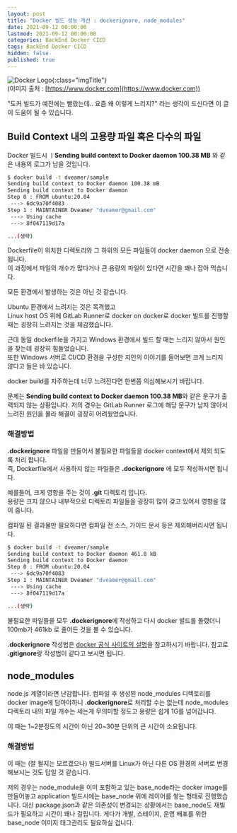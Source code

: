 ```yaml
---
layout: post
title: "Docker 빌드 성능 개선 : dockerignore, node_modules"
date: 2021-09-12 00:00:00
lastmod: 2021-09-12 00:00:00
categories: BackEnd Docker CICD 
tags: BackEnd Docker CICD
hidden: false
published: true
---
```


![Docker Logo](https://www.docker.com/sites/default/files/social/docker-facebook-share.png){:class="imgTitle"}  
(이미지 출처 : [https://www.docker.com](https://www.docker.com))  

"도커 빌드가 예전에는 빨랐는데.. 요즘 왜 이렇게 느리지?" 라는 생각이 드신다면 이 글이 도움이 될 수 있습니다.  

<!--more-->

## Build Context 내의 고용량 파일 혹은 다수의 파일 

Docker 빌드시 ㅣ**Sending build context to Docker daemon 100.38 MB** 와 같은 내용의 로그가 남을 것입니다.  

~~~bash
$ docker build -t dveamer/sample
Sending build context to Docker daemon 100.38 mB
Sending build context to Docker daemon 
Step 0 : FROM ubuntu:20.04
 ---> 6dc9a70f4083
Step 1 : MAINTAINER Dveamer "dveamer@gmail.com"
 ---> Using cache
 ---> 8f047119d17a

...(생략)

~~~

Dockerfile이 위치한 디렉토리와 그 하위의 모든 파일들이 docker daemon 으로 전송됩니다.  
이 과정에서 파일의 개수가 많다거나 큰 용량의 파일이 있다면 시간을 꽤나 잡아 먹습니다.  

모든 환경에서 발생하는 것은 아닌 것 같습니다.  

Ubuntu 환경에서 느려지는 것은 목격했고  
Linux host OS 위에 GitLab Runner로 docker on docker로 docker 빌드를 진행할 때는 굉장히 느려지는 것을 체감했습니다.  

근데 동일 dockerfile을 가지고 Windows 환경에서 빌드 할 때는 느리지 않아서 원인을 찾는데 굉장히 힘들었습니다.  
또한 Windows 서버로 CI/CD 환경을 구성한 지인의 이야기를 들어보면 크게 느리지 않다고 들은 바 있습니다.  

docker build를 자주하는데 너무 느려진다면 한번쯤 의심해보시기 바랍니다.  
 
문제는 **Sending build context to Docker daemon 100.38 MB**와 같은 문구가 출력되지 않는 상황입니다. 저의 경우는 GitLab Runner 로그에 해당 문구가 남지 않아서 느려진 원인을 몰라 해결이 굉장히 어려웠었습니다.  


### 해결방법

**.dockerignore** 파일을 만들어서 불필요한 파일들을 docker context에서 제외 되도록 처리 합니다.  
즉, Dockerfile에서 사용하지 않는 파일들은 **.dockerignore** 에 모두 작성하시면 됩니다.  

예를들어, 크게 영향을 주는 것이 **.git** 디렉토리 입니다.  
용량은 크지 않으나 내부적으로 디렉토리 파일들을 굉장히 많이 갖고 있어서 영향을 많이 줍니다.  

컴파일 된 결과물만 필요하다면 컴파일 전 소스, 가이드 문서 등은 제외해버리시면 됩니다.  

~~~bash
$ docker build -t dveamer/sample
Sending build context to Docker daemon 461.8 kB
Sending build context to Docker daemon 
Step 0 : FROM ubuntu:20.04
 ---> 6dc9a70f4083
Step 1 : MAINTAINER Dveamer "dveamer@gmail.com"
 ---> Using cache
 ---> 8f047119d17a

...(생략)

~~~

불필요한 파일들을 모두 **.dockerignore**에 작성하고 다시 docker 빌드를 돌렸더니 100mb가 461kb 로 줄어든 것을 볼 수 있습니다.  

**.dockerignore** 작성법은 [docker 공식 사이트의 설명](https://docs.docker.com/engine/reference/builder/#dockerignore-file)을 참고하시기 바랍니다. 참고로 **.gitignore**랑 작성법이 같다고 보시면 됩니다.  


## node_modules

node.js 계열이라면 난감합니다. 컴파일 후 생성된 node_modules 디렉토리를 docker image에 담아야하니 **.dockerignore**로 처리할 수는 없는데 node_modules 디렉토리 내의 파일 개수는 세는게 무의미할 정도고 용량은 쉽게 1G를 넘어갑니다.  

이 때는 1~2분정도의 시간이 아닌 20~30분 단위의 큰 시간이 소요됩니다.  

### 해결방법 

이 때는 (잘 될지는 모르겠으나) 빌드서버를 Linux가 아닌 다른 OS 환경의 서버로 변경해보시는 것도 답일 것 같습니다.  

저의 경우는 node_module을 이미 포함하고 있는 base_node라는 docker image를 만들어놓고 application 빌드시에는 base_node 위에 레이어를 쌓는 형태로 진행했습니다. 대신 package.json과 같은 의존성이 변경되는 상황에서는 base_node도 재빌드가 필요하고 시간이 꽤나 걸립니다. 게다가 개발, 스테이지, 운영 배포를 위한 base_node 이미지 태그관리도 필요하실 겁니다.  


